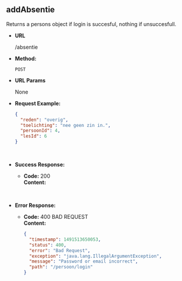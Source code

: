 **a**ddAbsentie
----

Returns a persons object if login is succesful, nothing if unsuccesfull.

* **URL**

  /absentie

* **Method:**

  `POST` 

* **URL Params**

   None

* **Request Example:**

  ```json
  {
  	"reden": "overig",
  	"toelichting": "nee geen zin in.",
  	"persoonId": 4,
  	"lesId": 6
  }
  ```

  ​

* **Success Response:**

  * **Code:** 200 <br />
    **Content:** 

    ​

* **Error Response:**

  * **Code:** 400 BAD REQUEST <br />
    **Content:**

    ```json
    {
      "timestamp": 1491513650053,
      "status": 400,
      "error": "Bad Request",
      "exception": "java.lang.IllegalArgumentException",
      "message": "Password or email incorrect",
      "path": "/persoon/login"
    }
    ```
